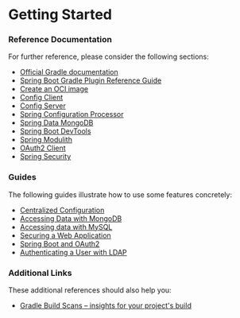# Getting Started

### Reference Documentation

For further reference, please consider the following sections:

* [Official Gradle documentation](https://docs.gradle.org)
* [Spring Boot Gradle Plugin Reference Guide](https://docs.spring.io/spring-boot/3.5.4/gradle-plugin)
* [Create an OCI image](https://docs.spring.io/spring-boot/3.5.4/gradle-plugin/packaging-oci-image.html)
* [Config Client](https://docs.spring.io/spring-cloud-config/reference/client.html)
* [Config Server](https://docs.spring.io/spring-cloud-config/reference/server.html)
* [Spring Configuration Processor](https://docs.spring.io/spring-boot/3.5.4/specification/configuration-metadata/annotation-processor.html)
* [Spring Data MongoDB](https://docs.spring.io/spring-boot/3.5.4/reference/data/nosql.html#data.nosql.mongodb)
* [Spring Boot DevTools](https://docs.spring.io/spring-boot/3.5.4/reference/using/devtools.html)
* [Spring Modulith](https://docs.spring.io/spring-modulith/reference/)
* [OAuth2 Client](https://docs.spring.io/spring-boot/3.5.4/reference/web/spring-security.html#web.security.oauth2.client)
* [Spring Security](https://docs.spring.io/spring-boot/3.5.4/reference/web/spring-security.html)

### Guides

The following guides illustrate how to use some features concretely:

* [Centralized Configuration](https://spring.io/guides/gs/centralized-configuration/)
* [Accessing Data with MongoDB](https://spring.io/guides/gs/accessing-data-mongodb/)
* [Accessing data with MySQL](https://spring.io/guides/gs/accessing-data-mysql/)
* [Securing a Web Application](https://spring.io/guides/gs/securing-web/)
* [Spring Boot and OAuth2](https://spring.io/guides/tutorials/spring-boot-oauth2/)
* [Authenticating a User with LDAP](https://spring.io/guides/gs/authenticating-ldap/)

### Additional Links

These additional references should also help you:

* [Gradle Build Scans – insights for your project's build](https://scans.gradle.com#gradle)

